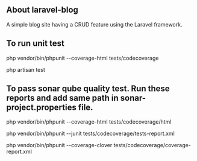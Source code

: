 ## About laravel-blog

A simple blog site having a CRUD feature using the Laravel framework.

## To run unit test

php vendor/bin/phpunit --coverage-html tests/codecoverage

php artisan test

## To pass sonar qube quality test. Run these reports and add same path in sonar-project.properties file.
 php vendor/bin/phpunit --coverage-html tests/codecoverage/html

 php vendor/bin/phpunit --junit tests/codecoverage/tests-report.xml
 
 php vendor/bin/phpunit --coverage-clover tests/codecoverage/coverage-report.xml